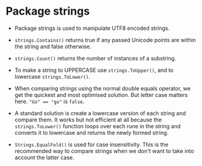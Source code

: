 # Package strings

* Package strings is used to manipulate UTF8 encoded strings.

* `strings.Contains()` returns true if any passed Unicode points are within the string and false otherwise.

* `strings.Count()` returns the number of instances of a substring.

* To make a string to UPPERCASE use `strings.ToUpper()`, and to lowercase `strings.ToLower()`.

* When comparing strings using the normal double equals operator, we get the quickest and most optimised solution. But letter case matters here. `"Go" == "go"` is `false`.

* A standard solution is create a lowercase version of each string and compare them. It works but not efficient at all because the `strings.ToLower()` function loops over each rune in the string and converts it to lowercase and returns the newly formed string.

* `Strings.EqualFold()` is used for case insensitivity. This is the recommended way to compare strings when we don't want to take into account the latter case.